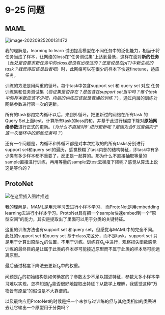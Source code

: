 # 9-25 问题

## MAML

![image-20220925200131472](C:\Users\Yu.Y\AppData\Roaming\Typora\typora-user-images\image-20220925200131472.png)

我的理解是，learning to learn 试图提高模型在不同任务中的泛化能力，相当于将任务当成了样本，让网络的loss在“任务测试集”上达到最低，这样在面对**新的任务**（*此处是否要求新任务中的class是没有出现过的？还是说是在$p(T)$中新生成的task？我觉得应该是后者吧*）时，此网络可以在很少的样本下快速finetune，适应任务。

训练的方法是用两重的循环。每个task中包含support set 和 query set 对应 任务训练集和任务测试集（*验证集是否存在？是包含在support set当中吗？每个task中的样本数应该不少吧，内层的训练应该就是普通的训练？*），通过内层的训练对网络参数进行第一次的更新。

所有的task都跑完内循环以后，来到外循环。把更新过的网络在所有task 的Query Set上面test，计算所有task的loss的和，并基于此进行梯度下降对**原始网络参数**进行正式的更新。（*为什么不直接对$\theta'$ 进行更新呢？是因为会$\theta'$过度偏向于这一次循环中的那些任务吗？*）

还有一个问题是，内循环和外循环都是对本次抽取的的所有tasks分别进行support set和query set的遍历，感觉模糊了task内部的结构特征，即task中有多少类有多少样本都不重要了，反正是一起算的。那为什么不直接抽取等量的sample直接进行训练，再用等量的sample去test去梯度下降呢？感觉从算法上说这是等价的？



## ProtoNet

![在这里插入图片描述](https://img-blog.csdnimg.cn/20200318111855496.png?x-oss-process=image/watermark,type_ZmFuZ3poZW5naGVpdGk,shadow_10,text_aHR0cHM6Ly9ibG9nLmNzZG4ubmV0L3FxXzMwMTQ2OTM3,size_16,color_FFFFFF,t_70)

我的理解是，MAML是用元学习去进行小样本学习， 而ProtoNet是用embedding learning去进行小样本学习。ProtoNet具有把一个sample快速embed到一个“原型空间”的能力，其实是提取出了里面可以用于分类的关键特征。

这里的训练方法也有support set 和query set，但感觉与MAML中的完全不同。此处的support set 和query set 基于class来区分，而不是task，support set 只是用于计算出原型$c_k$的位置，不用于训练。训练在$Q_k$中进行，观察损失函数感觉训练的最终目的是让属于此类的样本尽可能接近原型而不属于此类的样本尽可能远离原型。

最后通过梯度下降法去更新$f_\phi$中的权重。

问题是$f_\phi$的初始结构是如何确定的？参数太少不足以描述特征，参数太多小样本学习难以实现，怎样知道$f_\phi$能否很好地提取出特征？从数学上理解，我感觉这种“万物皆有原型”的假设是不大靠谱的。

以及最终应用ProtoNet的时候是把一个未参与过训练的但与其他类相似的类丢进去让它输出一个原型用于分类吗？
